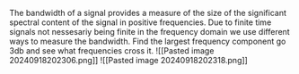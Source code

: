 The bandwidth of a signal provides a measure of the size of the significant spectral content of the signal in positive frequencies. Due to finite time signals not nessesariy being finite in the frequency domain we use different ways to measure the bandwidth. Find the largest frequency component go 3db and see what frequencies cross it.
![[Pasted image 20240918202306.png]]
![[Pasted image 20240918202318.png]]
